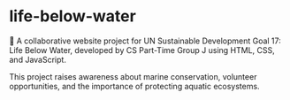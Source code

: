 # life-below-water
🌊 A collaborative website project for UN Sustainable Development Goal 17: Life Below Water, 
developed by CS Part-Time Group J using HTML, CSS, and JavaScript. 

This project raises awareness about marine conservation, volunteer opportunities, and the importance of protecting aquatic ecosystems.
